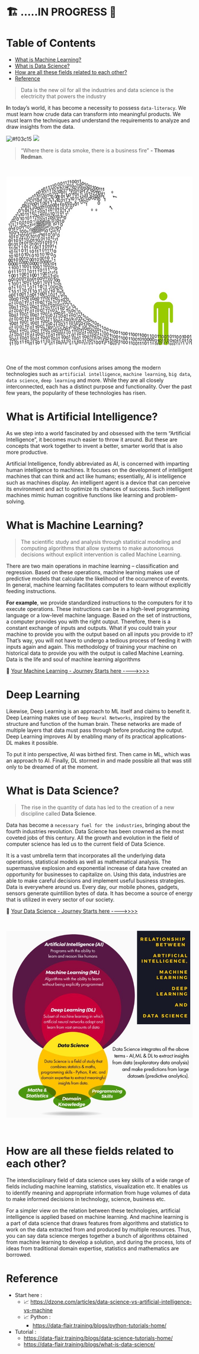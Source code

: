 

#  🏗️  .....IN PROGRESS 🚧 


Table of Contents
=================

   * [What is Machine Learning?](#what-is-machine-learning)
   * [What is Data Science?](#what-is-data-science)
   * [How are all these fields related to each other?](#how-are-all-these-fields-related-to-each-other)
   * [Reference](#reference)

> Data is the new oil for all the industries and data science is the electricity that powers the industry



**I**n today’s world, it has become a necessity to possess `data-literacy`. We must learn how crude data can transform into meaningful products. We must learn the techniques and understand the requirements to analyze and draw insights from the data.

 ![#f03c15](https://placehold.it/15/f03c15/000000?text=+) 
 ![](https://placehold.it/15/113cf5/000sa00?text=+++++) 


> “Where there is data smoke, there is a business fire” **- Thomas Redman**.

<br>

<p align="center">
  <img src="../PlayGround/ResourcesFiles/Data_aka_DL,ML,AI,DS/Data_DataStorm.jpg" alt="Data_DataStorm">
</p>

<br>

One of the most common confusions arises among the modern technologies such as `artificial intelligence`, `machine learning`, `big data`, `data science`, `deep learning` and more. While they are all closely interconnected, each has a distinct purpose and functionality. Over the past few years, the popularity of these technologies has risen.

<!-- <dl>
  <dt><b>Definition list</b></dt>
  <dd>Is something people use sometimes.</dd>

  <dt>Markdown in HTML</dt>
  <dd>Does *not* work **very** well. Use HTML <em>tags</em>.</dd>
</dl> -->

# What is Artificial Intelligence?
As we step into a world fascinated by and obsessed with the term “Artificial Intelligence”, it becomes much easier to throw it around. But these are concepts that work together to invent a better, smarter world that is also more productive.

Artificial Intelligence, fondly abbreviated as AI, is concerned with imparting human intelligence to machines. It focuses on the development of intelligent machines that can think and act like humans; essentially, AI is intelligence such as machines display. An intelligent agent is a device that can perceive its environment and act to optimize its chances of success. Such intelligent machines mimic human cognitive functions like learning and problem-solving.

# What is Machine Learning?

>The scientific study and analysis through statistical modeling and computing algorithms that allow systems to make autonomous decisions without explicit intervention is called Machine Learning.

There are two main operations in machine learning – classification and regression. Based on these operations, machine learning makes use of predictive models that calculate the likelihood of the occurrence of events. In general, machine learning facilitates computers to learn without explicitly feeding instructions.

**For example**, we provide standardized instructions to the computers for it to execute operations. These instructions can be in a high-level programming language or a low-level machine language. Based on the set of instructions, a computer provides you with the right output. Therefore, there is a constant exchange of inputs and outputs. What if you could train your machine to provide you with the output based on all inputs you provide to it? That’s way, you will not have to undergo a tedious process of feeding it with inputs again and again. This methodology of training your machine on historical data to provide you with the output is called Machine Learning. Data is the life and soul of machine learning algorithms


🏁 [Your Machine Learning - Journey Starts here ---->>>>](2.MachineLearning/README.md)



# Deep Learning
Likewise, Deep Learning is an approach to ML itself and claims to benefit it. Deep Learning makes use of `Deep Neural Networks`, inspired by the structure and function of the human brain. These networks are made of multiple layers that data must pass through before producing the output. Deep Learning improves AI by enabling many of its practical applications- DL makes it possible.

To put it into perspective, AI was birthed first. Then came in ML, which was an approach to AI. Finally, DL stormed in and made possible all that was still only to be dreamed of at the moment.



# What is Data Science?


> The rise in the quantity of data has led to the creation of a new discipline called **Data Science**.

Data has become a `necessary fuel for the industries`, bringing about the fourth industries revolution. Data Science has been crowned as the most coveted jobs of this century. All the growth and evolution in the field of computer science has led us to the current field of Data Science.

It is a vast umbrella term that incorporates all the underlying data operations, statistical models as well as mathematical analysis. The supermassive explosion and exponential increase of data have created an opportunity for businesses to capitalize on. Using this data, industries are able to make careful decisions and implement useful business strategies. Data is everywhere around us. Every day, our mobile phones, gadgets, sensors generate quintillion bytes of data. It has become a source of energy that is utilized in every sector of our society.
<!-- <br><br><br><br><br><br><br><br><br><br><br><br><br><br><br><br><br><br><br><br><br><br> -->






🏁 [Your Data Science - Journey Starts here ---->>>>](DataScience/README.md)




<br>

<p align="center">
  <img src="../PlayGround/ResourcesFiles/Data_aka_DL,ML,AI,DS/AI-Ml-Dl-Ds.jpg" alt="AI-Ml-Dl-Ds">
</p>

<br>







<!-- <br>


<p align="center">
  <img width="600" height="400" src="" alt="">
</p>

<br> -->









# How are all these fields related to each other?

The interdisciplinary field of data science uses key skills of a wide range of fields including machine learning, statistics, visualization etc. It enables us to identify meaning and appropriate information from huge volumes of data to make informed decisions in technology, science, business etc.

For a simpler view on the relation between these technologies, artificial intelligence is applied based on machine learning. And machine learning is a part of data science that draws features from algorithms and statistics to work on the data extracted from and produced by multiple resources. Thus, you can say data science merges together a bunch of algorithms obtained from machine learning to develop a solution, and during the process, lots of ideas from traditional domain expertise, statistics and mathematics are borrowed.










# Reference

- Start here : 
  - :chart_with_upwards_trend: https://dzone.com/articles/data-science-vs-artificial-intelligence-vs-machine
  - :chart_with_upwards_trend: Python :
    - https://data-flair.training/blogs/python-tutorials-home/
-  Tutorial : 
   -  https://data-flair.training/blogs/data-science-tutorials-home/
   -  https://data-flair.training/blogs/what-is-data-science/

<!-- <br>

<p align="center">
  <img width="600" height="400" src="" alt="">
</p>

<br> -->
